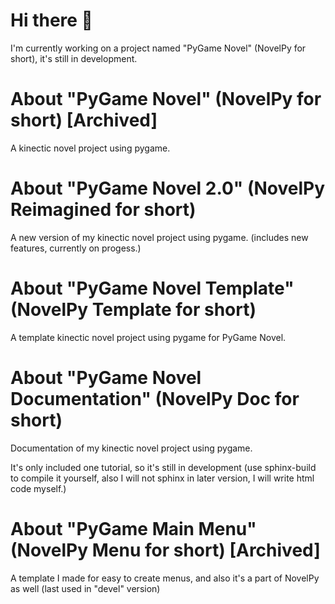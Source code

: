 # Hi there 👋

I'm currently working on a project named "PyGame Novel" (NovelPy for short), it's still in development.

# About "PyGame Novel" (NovelPy for short) [Archived]

A kinectic novel project using pygame.

# About "PyGame Novel 2.0" (NovelPy Reimagined for short)

A new version of my kinectic novel project using pygame. (includes new features, currently on progess.)

# About "PyGame Novel Template" (NovelPy Template for short)

A template kinectic novel project using pygame for PyGame Novel.

# About "PyGame Novel Documentation" (NovelPy Doc for short)

Documentation of my kinectic novel project using pygame.

It's only included one tutorial, so it's still in development (use sphinx-build to compile it yourself, also I will not sphinx in later version, I will write html code myself.)

#  About "PyGame Main Menu" (NovelPy Menu for short) [Archived]

A template I made for easy to create menus, and also it's a part of NovelPy as well (last used in "devel" version)
